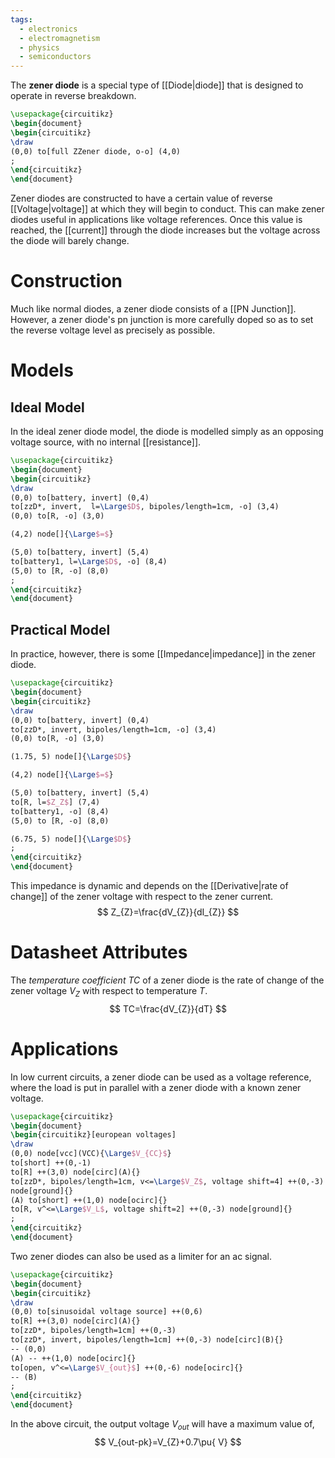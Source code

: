 ```yaml
---
tags:
  - electronics
  - electromagnetism
  - physics
  - semiconductors
---
```

The **zener diode** is a special type of [[Diode|diode]] that is designed to operate in reverse breakdown. 
```tikz
\usepackage{circuitikz}
\begin{document}
\begin{circuitikz}
\draw
(0,0) to[full ZZener diode, o-o] (4,0)
;
\end{circuitikz}
\end{document}
```

Zener diodes are constructed to have a certain value of reverse [[Voltage|voltage]] at which they will begin to conduct. This can make zener diodes useful in applications like voltage references. Once this value is reached, the [[current]] through the diode increases but the voltage across the diode will barely change. 

# Construction

Much like normal diodes, a zener diode consists of a [[PN Junction]]. However, a zener diode's pn junction is more carefully doped so as to set the reverse voltage level as precisely as possible.

# Models

## Ideal Model

In the ideal zener diode model, the diode is modelled simply as an opposing voltage source, with no internal [[resistance]]. 

```tikz
\usepackage{circuitikz}
\begin{document}
\begin{circuitikz}
\draw
(0,0) to[battery, invert] (0,4)
to[zzD*, invert,  l=\Large$D$, bipoles/length=1cm, -o] (3,4)
(0,0) to[R, -o] (3,0)

(4,2) node[]{\Large$=$}

(5,0) to[battery, invert] (5,4)
to[battery1, l=\Large$D$, -o] (8,4)
(5,0) to [R, -o] (8,0)
;
\end{circuitikz}
\end{document}
```

## Practical Model

In practice, however, there is some [[Impedance|impedance]] in the zener diode.

```tikz
\usepackage{circuitikz}
\begin{document}
\begin{circuitikz}
\draw
(0,0) to[battery, invert] (0,4)
to[zzD*, invert, bipoles/length=1cm, -o] (3,4)
(0,0) to[R, -o] (3,0)

(1.75, 5) node[]{\Large$D$}

(4,2) node[]{\Large$=$}

(5,0) to[battery, invert] (5,4)
to[R, l=$Z_Z$] (7,4)
to[battery1, -o] (8,4)
(5,0) to [R, -o] (8,0)

(6.75, 5) node[]{\Large$D$}
;
\end{circuitikz}
\end{document}
```

This impedance is dynamic and depends on the [[Derivative|rate of change]] of the zener voltage with respect to the zener current. 
$$
Z_{Z}=\frac{dV_{Z}}{dI_{Z}}
$$
# Datasheet Attributes

The *temperature coefficient* $TC$ of a zener diode is the rate of change of the zener voltage $V_{Z}$ with respect to temperature $T$.
$$
TC=\frac{dV_{Z}}{dT}
$$
# Applications

In low current circuits, a zener diode can be used as a voltage reference, where the load is put in parallel with a zener diode with a known zener voltage. 

```tikz
\usepackage{circuitikz}
\begin{document}
\begin{circuitikz}[european voltages]
\draw
(0,0) node[vcc](VCC){\Large$V_{CC}$}
to[short] ++(0,-1)
to[R] ++(3,0) node[circ](A){}
to[zzD*, bipoles/length=1cm, v<=\Large$V_Z$, voltage shift=4] ++(0,-3)
node[ground]{}
(A) to[short] ++(1,0) node[ocirc]{}
to[R, v^<=\Large$V_L$, voltage shift=2] ++(0,-3) node[ground]{}
;
\end{circuitikz}
\end{document}
```

Two zener diodes can also be used as a limiter for an ac signal.

```tikz
\usepackage{circuitikz}
\begin{document}
\begin{circuitikz}
\draw
(0,0) to[sinusoidal voltage source] ++(0,6)
to[R] ++(3,0) node[circ](A){}
to[zzD*, bipoles/length=1cm] ++(0,-3)
to[zzD*, invert, bipoles/length=1cm] ++(0,-3) node[circ](B){}
-- (0,0)
(A) -- ++(1,0) node[ocirc]{}
to[open, v^<=\Large$V_{out}$] ++(0,-6) node[ocirc]{}
-- (B)
;
\end{circuitikz}
\end{document}
```
In the above circuit, the output voltage $V_{{out}}$ will have a maximum value of,
$$
V_{out-pk}=V_{Z}+0.7\pu{ V}
$$
